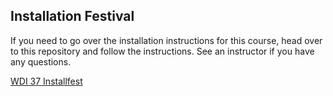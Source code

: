 ## Installation Festival

If you need to go over the installation instructions for this course, head over to this repository and follow the instructions.  See an instructor if you have any questions.

[WDI 37 Installfest](https://github.com/sf-wdi-37/installfest)
